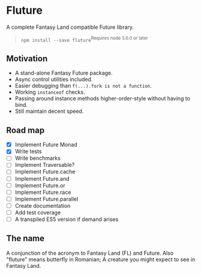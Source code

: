 # Fluture

A complete Fantasy Land compatible Future library.

> `npm install --save fluture`<sup>Requires node 5.0.0 or later</sup>

## Motivation

* A stand-alone Fantasy Future package.
* Async control utilities included.
* Easier debugging than `f(...).fork is not a function`.
* Working `instanceof` checks.
* Passing around instance methods higher-order-style without having to bind.
* Still maintain decent speed.

## Road map

* [x] Implement Future Monad
* [x] Write tests
* [ ] Write benchmarks
* [ ] Implement Traversable?
* [ ] Implement Future.cache
* [ ] Implement Future.and
* [ ] Implement Future.or
* [ ] Implement Future.race
* [ ] Implement Future.parallel
* [ ] Create documentation
* [ ] Add test coverage
* [ ] A transpiled ES5 version if demand arises

## The name

A conjunction of the acronym to Fantasy Land (FL) and Future. Also "fluture"
means butterfly in Romanian; A creature you might expect to see in Fantasy Land.
